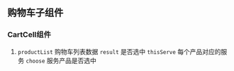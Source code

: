 ## 购物车子组件
### CartCell组件
  1. `productList` 购物车列表数据 `result` 是否选中 `thisServe` 每个产品对应的服务 `choose` 服务产品是否选中